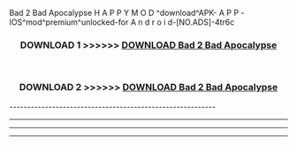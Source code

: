  Bad 2 Bad Apocalypse  H A P P Y M O D ^download^APK- A P P -IOS^mod^premium^unlocked-for A n d r o i d-[NO.ADS]-4tr6c



<div align="center">

<h3>DOWNLOAD 1 >>>>>> <a href="https://en-mod.web.app/?en= Bad 2 Bad Apocalypse ">DOWNLOAD Bad 2 Bad Apocalypse  </a></h3><br>

<h3>DOWNLOAD 2 >>>>>> <a href="https://en-mod.web.app/?en= Bad 2 Bad Apocalypse ">DOWNLOAD Bad 2 Bad Apocalypse  </a></h3>

</div>
----------------------------------------------------------

----------------------------------------------------------

----------------------------------------------------------

----------------------------------------------------------



